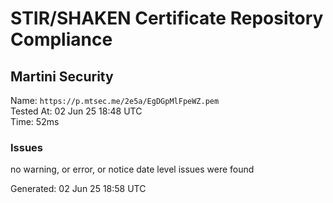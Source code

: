 # STIR/SHAKEN Certificate Repository Compliance

## Martini Security

Name: `https://p.mtsec.me/2e5a/EgDGpMlFpeWZ.pem`\
Tested At: 02 Jun 25 18:48 UTC\
Time: 52ms

### Issues

no warning, or error, or notice date level issues were found

Generated: 02 Jun 25 18:58 UTC